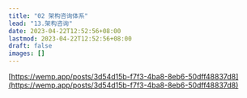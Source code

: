 ```yaml
---
title: "02 架构咨询体系"
lead: "13.架构咨询"
date: 2023-04-22T12:52:56+08:00
lastmod: 2023-04-22T12:52:56+08:00
draft: false
images: []
---
```


[https://wemp.app/posts/3d54d15b-f7f3-4ba8-8eb6-50dff48837d8](https://wemp.app/posts/3d54d15b-f7f3-4ba8-8eb6-50dff48837d8)
